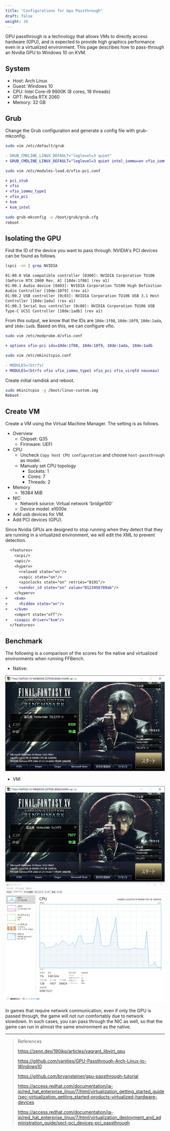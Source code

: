 ```yaml
---
title: "Configurations for Gpu Passthrough"
draft: false
weight: 30
---
```

GPU passthrough is a technology that allows VMs to directly access hardware (GPU), and is expected to provide high graphics performance even in a virtualized environment. This page describes how to pass-through an Nvidia GPU to Windows 10 on KVM.

## System

- Host: Arch Linux
- Guest: Windows 10
- CPU: Intel Core-i9 9900K (8 cores, 16 threads)
- GPT: Nvidia RTX 2060
- Memory: 32 GB

## Grub

Change the Grub configuration and generate a config file with grub-mkconfig.

```sh
sudo vim /etc/default/grub
```

```diff
- GRUB_CMDLINE_LINUX_DEFAULT="loglevel=3 quiet"
+ GRUB_CMDLINE_LINUX_DEFAULT="loglevel=3 quiet intel_iommu=on vfio_iommu_type1.allow_unsafe_interrupts=1 iommu=pt"

```

```sh
sudo vim /etc/modules-load.d/vfio-pci.conf
```

```diff
+ pci_stub
+ vfio
+ vfio_iommu_type1
+ vfio_pci
+ kvm
+ kvm_intel
```

```sh
sudo grub-mkconfig -o /boot/grub/grub.cfg
reboot
```

## Isolating the GPU

Find the ID of the device you want to pass through. NVIDIA's PCI devices can be found as follows.

```sh
lspci -nn | grep NVIDIA
```

```text
01:00.0 VGA compatible controller [0300]: NVIDIA Corporation TU106 [GeForce RTX 2060 Rev. A] [10de:1f08] (rev a1)
01:00.1 Audio device [0403]: NVIDIA Corporation TU106 High Definition Audio Controller [10de:10f9] (rev a1)
01:00.2 USB controller [0c03]: NVIDIA Corporation TU106 USB 3.1 Host Controller [10de:1ada] (rev a1)
01:00.3 Serial bus controller [0c80]: NVIDIA Corporation TU106 USB Type-C UCSI Controller [10de:1adb] (rev a1)
```

From this output, we know that the IDs are `10de:1f08`, `10de:10f9`, `10de:1ada`, and `10de:1adb`. Based on this, we can configure vfio.

```sh
sudo vim /etc/modprobe.d/vfio.conf
```

```diff
+ options vfio-pci ids=10de:1f08, 10de:10f9, 10de:1ada, 10de:1adb
```

```sh
sudo vim /etc/mkinitcpio.conf
```

```diff
- MODULES=(btrfs)
+ MODULES=(btrfs vfio vfio_iommu_type1 vfio_pci vfio_virqfd nouveau)
```

Create initial ramdisk and reboot.

```sh
sudo mkinitcpio -g /boot/linux-custom.img
Reboot
```

## Create VM

Create a VM using the Virtual Machine Manager. The setting is as follows.

- Overview
  - Chipset: Q35
  - Firmware: UEFI
- CPU
  - Uncheck `Copy host CPU configuration` and choose `host-passthrough` as model.
  - Manualy set CPU topology
    - Sockets: 1
    - Cores: 7
    - Threads: 2
- Memory
  - 16384 MiB
- NIC
  - Network source: Virtual network 'bridge100'
  - Device model: e1000e
- Add usb devices for VM.
- Add PCI devices (GPU).

Since Nvidia GPUs are designed to stop running when they detect that they are running in a virtualized environment, we will edit the XML to prevent detection.

```diff
  <features>
    <acpi/>
    <apic/>
    <hyperv>
      <relaxed state="on"/>
      <vapic state="on"/>
      <spinlocks state="on" retries="8191"/>
+     <vendor_id state="on" value="0123456789ab"/>
    </hyperv>
+   <kvm>
+     <hidden state="on"/>
+   </kvm>
    <vmport state="off"/>
+   <ioapic driver="kvm"/>
  </features>
```

## Benchmark

The following is a comparison of the scores for the native and virtualized environments when running FFBench.

- Native:

![Core-i9-9900K-native](ffbench_i9-9900k_native.png)

- VM:

![Core-i9-9900K-VM](ffbench_i9-9900k_vm_h.png)
![Core-i9-9900K-VM-taskmanager](ffbench_i9-9900k_vm_h_taskmanager.png)

In games that require network communication, even if only the GPU is passed through, the game will not run comfortably due to network slowdown. In such cases, you can pass through the NIC as well, so that the game can run in almost the same environment as the native.

---

> References
>
> https://zenn.dev/190ikp/articles/vagrant_libvirt_gpu
>
> https://github.com/vanities/GPU-Passthrough-Arch-Linux-to-Windows10
>
> https://github.com/bryansteiner/gpu-passthrough-tutorial
>
> https://access.redhat.com/documentation/ja-jp/red_hat_enterprise_linux/7/html/virtualization_getting_started_guide/sec-virtualization_getting_started-products-virtualized-hardware-devices
>
> https://access.redhat.com/documentation/ja-jp/red_hat_enterprise_linux/7/html/virtualization_deployment_and_administration_guide/sect-pci_devices-pci_passthrough

